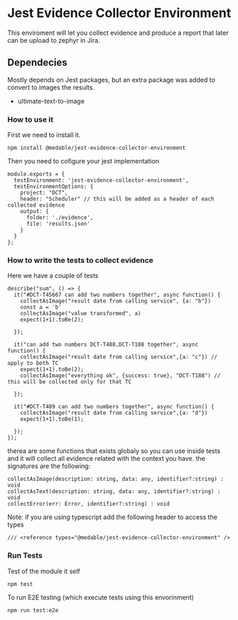 # Jest Evidence Collector Environment

This enviroment will let you collect evidence and produce a report that later can be upload to zephyr in Jira.

## Dependecies

Mostly depends on Jest packages, but an extra package was added to convert to images the results.

- ultimate-text-to-image

### How to use it

First we need to install it.
```
npm install @medable/jest-evidence-collector-environment
```

Then you need to cofigure your jest implementation
```
module.exports = {
  testEnvironment: 'jest-evidence-collector-environment',
  testEnvironmentOptions: {
    project: "DCT",
    header: "Scheduler" // this will be added as a header of each collected evidence
    output: {
      folder: './evidence',
      file: 'results.json'
    }
  }
};
```

### How to write the tests to collect evidence

Here we have a couple of tests
```
describe("sum", () => {
  it("#DCT-T45667 can add two numbers together", async function() {
    collectAsImage("result date from calling service", {a: "b"})
    const a = 'b'
    collectAsImage("value transformed", a)
    expect(1+1).toBe(2);
    
  });

  it("can add two numbers DCT-T488,DCT-T188 together", async function() {
    collectAsImage("result date from calling service",{a: "c"}) // apply to both TC
    expect(1+1).toBe(2);
    collectAsImage("everything ok", {success: true}, "DCT-T188") // this will be collected only for that TC
    
  });

  it("#DCT-T489 can add two numbers together", async function() {
    collectAsImage("result date from calling service",{a: "d"})
    expect(1+1).toBe(1);
    
  });
});

```

therea are some functions that exists globaly so you can use inside tests and it will collect all evidence related with the context you have.
the signatures are the following:
```
collectAsImage(description: string, data: any, identifier?:string) : void
collectAsText(description: string, data: any, identifier?:string) : void
collectError(err: Error, identifier?:string) : void
```
Note: if you are using typescript add the following header to access the types
```
/// <reference types="@medable/jest-evidence-collector-environment" />
```

### Run Tests

Test of the module it self

```
npm test
```

To run E2E testing (which execute tests using this envorinment)

```
npm run test:e2e
```